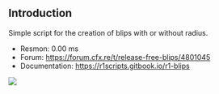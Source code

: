 ## Introduction

Simple script for the creation of blips with or without radius.

- Resmon: 0.00 ms
- Forum: https://forum.cfx.re/t/release-free-blips/4801045
- Documentation: https://r1scripts.gitbook.io/r1-blips

![](https://655499353-files.gitbook.io/~/files/v0/b/gitbook-x-prod.appspot.com/o/spaces%2FmV2F0IRPKvK4gN4I3tPI%2Fuploads%2FaO5m1helQhEEf5TJwhPO%2Fblips_img.png?alt=media&token=f5b6b44b-c52d-4667-865d-231c8bb3dc2e)
